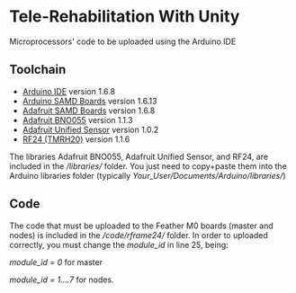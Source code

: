 # Tele-Rehabilitation With Unity
Microprocessors' code to be uploaded using the Arduino IDE

## Toolchain
* [Arduino IDE](https://www.arduino.cc/en/Main/OldSoftwareReleases) version 1.6.8
* [Arduino SAMD Boards](https://learn.adafruit.com/adafruit-feather-m0-basic-proto/setup) version 1.6.13
* [Adafruit SAMD Boards](https://learn.adafruit.com/adafruit-feather-m0-basic-proto/using-with-arduino-ide) version 1.6.8
* [Adafruit BNO055](https://github.com/adafruit/Adafruit_BNO055) version 1.1.3
* [Adafruit Unified Sensor](https://github.com/adafruit/Adafruit_Sensor) version 1.0.2
* [RF24 (TMRH20)](https://github.com/nRF24/RF24) version 1.1.6 

The libraries Adafruit BNO055, Adafruit Unified Sensor, and RF24, are included in the */libraries/* folder. You just need to copy+paste them into the Arduino libraries folder (typically *Your_User/Documents/Arduino/libraries/*)

## Code

The code that must be uploaded to the Feather M0 boards (master and nodes) is included in the */code/rframe24/* folder. In order to uploaded correctly, you must change the *module_id* in line 25, being:

*module_id = 0* for master

*module_id = 1....7* for nodes.

